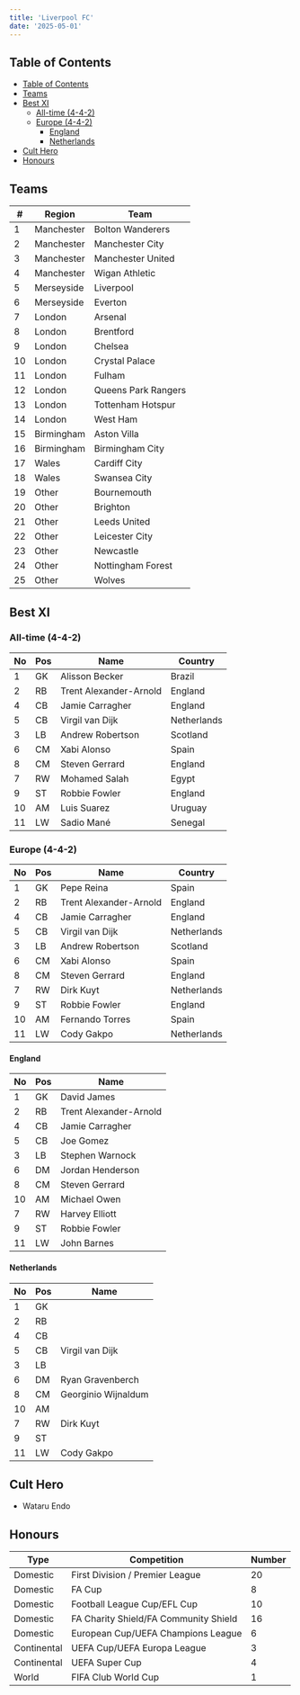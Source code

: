 ```yaml
---
title: 'Liverpool FC'
date: '2025-05-01'
---
```


## Table of Contents

- [Table of Contents](#table-of-contents)
- [Teams](#teams)
- [Best XI](#best-xi)
  - [All-time (4-4-2)](#all-time-4-4-2)
  - [Europe (4-4-2)](#europe-4-4-2)
    - [England](#england)
    - [Netherlands](#netherlands)
- [Cult Hero](#cult-hero)
- [Honours](#honours)

## Teams

| #   | Region     | Team                |
| --- | ---------- | ------------------- |
| 1   | Manchester | Bolton Wanderers    |
| 2   | Manchester | Manchester City     |
| 3   | Manchester | Manchester United   |
| 4   | Manchester | Wigan Athletic      |
| 5   | Merseyside | Liverpool           |
| 6   | Merseyside | Everton             |
| 7   | London     | Arsenal             |
| 8   | London     | Brentford           |
| 9   | London     | Chelsea             |
| 10  | London     | Crystal Palace      |
| 11  | London     | Fulham              |
| 12  | London     | Queens Park Rangers |
| 13  | London     | Tottenham Hotspur   |
| 14  | London     | West Ham            |
| 15  | Birmingham | Aston Villa         |
| 16  | Birmingham | Birmingham City     |
| 17  | Wales      | Cardiff City        |
| 18  | Wales      | Swansea City        |
| 19  | Other      | Bournemouth         |
| 20  | Other      | Brighton            |
| 21  | Other      | Leeds United        |
| 22  | Other      | Leicester City      |
| 23  | Other      | Newcastle           |
| 24  | Other      | Nottingham Forest   |
| 25  | Other      | Wolves              |

## Best XI

### All-time (4-4-2)

| No  | Pos | Name                   | Country     |
| --- | --- | ---------------------- | ----------- |
| 1   | GK  | Alisson Becker         | Brazil      |
| 2   | RB  | Trent Alexander-Arnold | England     |
| 4   | CB  | Jamie Carragher        | England     |
| 5   | CB  | Virgil van Dijk        | Netherlands |
| 3   | LB  | Andrew Robertson       | Scotland    |
| 6   | CM  | Xabi Alonso            | Spain       |
| 8   | CM  | Steven Gerrard         | England     |
| 7   | RW  | Mohamed Salah          | Egypt       |
| 9   | ST  | Robbie Fowler          | England     |
| 10  | AM  | Luis Suarez            | Uruguay     |
| 11  | LW  | Sadio Mané             | Senegal     |

### Europe (4-4-2)

| No  | Pos | Name                   | Country     |
| --- | --- | ---------------------- | ----------- |
| 1   | GK  | Pepe Reina             | Spain       |
| 2   | RB  | Trent Alexander-Arnold | England     |
| 4   | CB  | Jamie Carragher        | England     |
| 5   | CB  | Virgil van Dijk        | Netherlands |
| 3   | LB  | Andrew Robertson       | Scotland    |
| 6   | CM  | Xabi Alonso            | Spain       |
| 8   | CM  | Steven Gerrard         | England     |
| 7   | RW  | Dirk Kuyt              | Netherlands |
| 9   | ST  | Robbie Fowler          | England     |
| 10  | AM  | Fernando Torres        | Spain       |
| 11  | LW  | Cody Gakpo             | Netherlands |

#### England

| No  | Pos | Name                   |
| --- | --- | ---------------------- |
| 1   | GK  | David James            |
| 2   | RB  | Trent Alexander-Arnold |
| 4   | CB  | Jamie Carragher        |
| 5   | CB  | Joe Gomez              |
| 3   | LB  | Stephen Warnock        |
| 6   | DM  | Jordan Henderson       |
| 8   | CM  | Steven Gerrard         |
| 10  | AM  | Michael Owen           |
| 7   | RW  | Harvey Elliott         |
| 9   | ST  | Robbie Fowler          |
| 11  | LW  | John Barnes            |

#### Netherlands

| No  | Pos | Name                |
| --- | --- | ------------------- |
| 1   | GK  |                     |
| 2   | RB  |                     |
| 4   | CB  |                     |
| 5   | CB  | Virgil van Dijk     |
| 3   | LB  |                     |
| 6   | DM  | Ryan Gravenberch    |
| 8   | CM  | Georginio Wijnaldum |
| 10  | AM  |                     |
| 7   | RW  | Dirk Kuyt           |
| 9   | ST  |                     |
| 11  | LW  | Cody Gakpo          |

## Cult Hero

- Wataru Endo

## Honours

| Type        | Competition                           | Number |
| ----------- | ------------------------------------- | ------ |
| Domestic    | First Division / Premier League       | 20     |
| Domestic    | FA Cup                                | 8      |
| Domestic    | Football League Cup/EFL Cup           | 10     |
| Domestic    | FA Charity Shield/FA Community Shield | 16     |
| Domestic    | European Cup/UEFA Champions League    | 6      |
| Continental | UEFA Cup/UEFA Europa League           | 3      |
| Continental | UEFA Super Cup                        | 4      |
| World       | FIFA Club World Cup                   | 1      |
